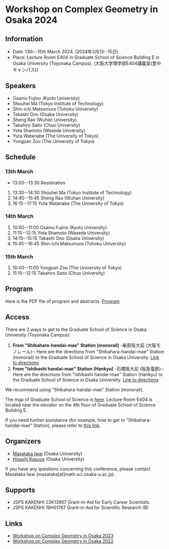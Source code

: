# Workshop on Complex Geometry in Osaka 2024 

## Information
- Date: 13th--15th March 2024. (2024年3月13--15日)
- Place: Lecture Room E404 in Graduate School of Science Building E in Osaka University (Toyonaka Campus). (大阪大学理学部E404講義室(豊中キャンパス))

## Speakers
- Osamu Fujino (Kyoto University)
- Shouhei Ma (Tokyo Institute of Technology)
- Shin-ichi Matsumura (Tohoku University)
- Takashi Ono (Osaka University)
- Sheng Rao (Wuhan University)
- Takahiro Saito (Chuo University)
- Yota Shamoto (Waseda University)
- Yuta Watanabe (The University of Tokyo)
- Yongpan Zou (The University of Tokyo)

## Schedule

### 13th March
<!-- - 9:00--12:00 Free disccustion -->
- 13:00--13:30 Resistration 

1. 13:30--14:30 Shouhei Ma (Tokyo Institute of Technology) 
2. 14:45--15:45 Sheng Rao (Wuhan University) 
3. 16:15--17:15 Yuta Watanabe (The University of Tokyo) 

### 14th March
1. 10:00--11:00 Osamu Fujino (Kyoto University) 
2. 11:15--12:15 Yota Shamoto (Waseda University) 
3. 14:15--15:15 Takashi Ono (Osaka University) 
4. 15:45--16:45 Shin-ichi Matsumura (Tohoku University) 

### 15th March
1. 10:00--11:00 Yongpan Zou (The University of Tokyo) 
2. 11:15--12:15 Takahiro Saito (Chuo University) 

<!-- - - 14:00--18:00 Free disccustion -->

##  Program
<!--
We will inform around January or February 2024.
-->
Here is the PDF file of program and abstracts. [Program](https://masataka123.github.io/complexgeometry_osaka_2024/material/program.pdf)


## Access
There are 2 ways to get to the Graduate School of Science in Osaka University (Toyonaka Campus):

1. **From "Shibahara-handai-mae" Station (monorail)** -柴原阪大前 (大阪モノレール)-: 
Here are the directions from "Shibahara-handai-mae" Station (monorail) to the Graduate School of Science in Osaka University. [Link to directions](https://www.sci.osaka-u.ac.jp/en/wp-content/uploads/2022/02/Directions-from-Shibahara-handai-mae-Station-to-GSS-Osaka-U_Sep.2020.pdf)
2.  **From "Ishibashi handai-mae" Station  (Hankyu)** -石橋阪大前 (阪急電鉄)-: 
Here are the directions from "Ishibashi handai-mae" Station (Hankyu) to the Graduate School of Science in Osaka University. [Link to directions](https://www.sci.osaka-u.ac.jp/en/wp-content/uploads/2022/02/Directions-from-Hankyu-Ishibashi-handai-mae-Station-to-GSS-Osaka-U_Sep.2020.pdf)

We recommend using "Shibahara-handai-mae" Station (monorail). 

The map of Graduate School of Science is [here](https://www.sci.osaka-u.ac.jp/en/wp-content/uploads/2022/07/Buildings-of-Graduate-School-of-Science.pdf).
Lecture Room E404 is located near the elevator on the 4th floor of Graduate School of Science Building E.

 If you need further assistance (for example, how to get to "Shibahara-handai-mae" Station), please refer to [this link](http://www.math.sci.osaka-u.ac.jp/eng/access.html).

## Organizers
- [Masataka Iwai](https://masataka123.github.io/blog3_e/) (Osaka University)
- [Hisashi Kasuya](https://sites.google.com/site/hisashikasuyamath/home) (Osaka University)

If you have any questions concerning this conference, please contact Masataka Iwai (masataka[at]math.sci.osaka-u.ac.jp).

## Supports

- JSPS KAKENHI 22K13907 Grant-in-Aid for Early Career Scientists.
- JSPS KAKENHI 19H01787 Grant-in-Aid for Scientific Research (B)

## Links
- [Workshop on Complex Geometry in Osaka 2023](https://sites.google.com/site/hisashikasuyamath/workshop-on-complex-geometry-in-osaka-2023)
- [Workshop on Complex Geometry in Osaka 2022](https://sites.google.com/site/hisashikasuyamath/workshop-on-complex-geometry)



<!-- 

## -- Hodge theory and vanishing theorem --
Science Buildingsへの行き方は二つあります
-Shibahara-handai-mae" Station(monorail)から来る方法. Shibahara-handai-mae" Stationから大阪大学理学部のアクセス方法はこちらです. [](https://www.sci.osaka-u.ac.jp/en/wp-content/uploads/2022/02/Directions-from-Shibahara-handai-mae-Station-to-GSS-Osaka-U_Sep.2020.pdf)
- Ishibashi Station (Hankyu)から来る方法. Ishibashi Station (Hankyu)から大阪大学理学部のアクセス方法はこちらです[](https://www.sci.osaka-u.ac.jp/en/wp-content/uploads/2022/02/Directions-from-Hankyu-Ishibashi-handai-mae-Station-to-GSS-Osaka-U_Sep.2020.pdf)
私はShibahara-handai-mae" Station(monorail)を利用するのをお勧めします. 

理学研究科E棟の地図はこちらです.[](https://www.sci.osaka-u.ac.jp/en/wp-content/uploads/2022/07/Buildings-of-Graduate-School-of-Science.pdf)
404講義室はE棟の4階エレベーターのすぐ近くの部屋です. 


もしわからない場合はこちらも参考にしてください. 

[ガイダンス資料+演習問題集](https://masataka123.github.io/2023_winter_generaltopology/material/0_位相問題集.pdf).
-->

